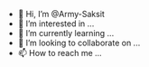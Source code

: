 - 👋 Hi, I’m @Army-Saksit
- 👀 I’m interested in ...
- 🌱 I’m currently learning ...
- 💞️ I’m looking to collaborate on ...
- 📫 How to reach me ...

<!---
Army-Saksit/Army-Saksit is a ✨ special ✨ repository because its `README.md` (this file) appears on your GitHub profile.
You can click the Preview link to take a look at your changes.
--->
